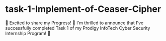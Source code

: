 # task-1-Implement-of-Ceaser-Cipher
🚀 Excited to share my Progress! 🚀  I'm thrilled to announce that I've successfully completed Task 1 of my Prodigy InfoTech Cyber Security Internship Program! 🎉 

